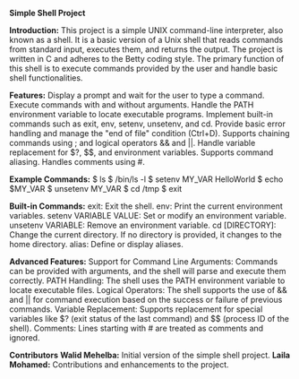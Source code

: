 **Simple Shell Project**

**Introduction:**
This project is a simple UNIX command-line interpreter, also known as a shell. It is a basic version of a Unix shell that reads commands from standard input, executes them, and returns the output. The project is written in C and adheres to the Betty coding style. The primary function of this shell is to execute commands provided by the user and handle basic shell functionalities.

**Features:**
Display a prompt and wait for the user to type a command.
Execute commands with and without arguments.
Handle the PATH environment variable to locate executable programs.
Implement built-in commands such as exit, env, setenv, unsetenv, and cd.
Provide basic error handling and manage the "end of file" condition (Ctrl+D).
Supports chaining commands using ; and logical operators && and ||.
Handle variable replacement for $?, $$, and environment variables.
Supports command aliasing.
Handles comments using #.

**Example Commands:**
$ ls
$ /bin/ls -l
$ setenv MY_VAR HelloWorld
$ echo $MY_VAR
$ unsetenv MY_VAR
$ cd /tmp
$ exit

**Built-in Commands:**
exit: Exit the shell.
env: Print the current environment variables.
setenv VARIABLE VALUE: Set or modify an environment variable.
unsetenv VARIABLE: Remove an environment variable.
cd [DIRECTORY]: Change the current directory. If no directory is provided, it changes to the home directory.
alias: Define or display aliases.

**Advanced Features:**
Support for Command Line Arguments: Commands can be provided with arguments, and the shell will parse and execute them correctly.
PATH Handling: The shell uses the PATH environment variable to locate executable files.
Logical Operators: The shell supports the use of && and || for command execution based on the success or failure of previous commands.
Variable Replacement: Supports replacement for special variables like $? (exit status of the last command) and $$ (process ID of the shell).
Comments: Lines starting with # are treated as comments and ignored.

**Contributors**
**Walid Mehelba:** Initial version of the simple shell project.
**Laila Mohamed:** Contributions and enhancements to the project.
